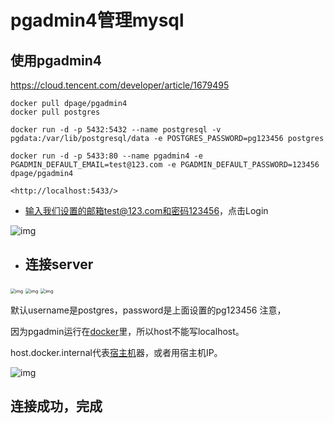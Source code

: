 # pgadmin4管理mysql

## 使用pgadmin4

<https://cloud.tencent.com/developer/article/1679495>

```
docker pull dpage/pgadmin4
docker pull postgres

docker run -d -p 5432:5432 --name postgresql -v pgdata:/var/lib/postgresql/data -e POSTGRES_PASSWORD=pg123456 postgres

docker run -d -p 5433:80 --name pgadmin4 -e PGADMIN_DEFAULT_EMAIL=test@123.com -e PGADMIN_DEFAULT_PASSWORD=123456 dpage/pgadmin4

<http://localhost:5433/>
```

- 输入我们设置的邮箱test@123.com和密码123456，点击Login

![img](https://cdn.nlark.com/yuque/0/2022/png/28823371/1665052561393-64e80c63-4fd5-4d3a-af9b-d738fad66cc0.png)

- ## 连接server

<img src="https://cdn.nlark.com/yuque/0/2022/png/28823371/1665052561588-2083a757-3e74-4cde-b8e6-1e4b922186d3.png" alt="img" style="zoom:50%;" />

<img src="https://cdn.nlark.com/yuque/0/2022/png/28823371/1665052561413-3cafbac6-aebe-4796-8c97-572d5c62e1e5.png" alt="img" style="zoom:50%;" />

<img src="https://cdn.nlark.com/yuque/0/2022/png/28823371/1665052561393-81ebc1d7-8682-4059-9ab5-d9f328d18dfb.png" alt="img" style="zoom:50%;" />

默认username是postgres，password是上面设置的pg123456 注意，

因为pgadmin运行在[docker](https://cloud.tencent.com/product/tke?from=10680)里，所以host不能写localhost。

host.docker.internal代表[宿主机](https://cloud.tencent.com/product/cdh?from=10680)器，或者用宿主机IP。

![img](https://cdn.nlark.com/yuque/0/2022/png/28823371/1665052561381-97828694-6970-4599-af4f-6a06e51b6556.png)

## 连接成功，完成
